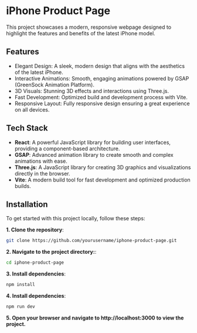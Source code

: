 
# iPhone Product Page

This project showcases a modern, responsive webpage designed to highlight the features and benefits of the latest iPhone model.

## Features

- Elegant Design: A sleek, modern design that aligns with the aesthetics of the latest iPhone.
- Interactive Animations: Smooth, engaging animations powered by GSAP (GreenSock Animation Platform).
- 3D Visuals: Stunning 3D effects and interactions using Three.js.
- Fast Development: Optimized build and development process with Vite.
- Responsive Layout: Fully responsive design ensuring a great experience on all devices.


## Tech Stack

- **React**: A powerful JavaScript library for building user interfaces, providing a component-based architecture.
- **GSAP**: Advanced animation library to create smooth and complex animations with ease.
- **Three.js**: A JavaScript library for creating 3D graphics and visualizations directly in the browser.
- **Vite**: A modern build tool for fast development and optimized production builds.



## Installation

To get started with this project locally, follow these steps:

**1. Clone the repository**:
```bash
git clone https://github.com/yourusername/iphone-product-page.git
```
**2. Navigate to the project directory:**:
```bash
cd iphone-product-page
```    
**3. Install dependencies**:
```bash
npm install
```
**4. Install dependencies**:
```bash
npm run dev
```
**5. Open your browser and navigate to http://localhost:3000 to view the project.**
